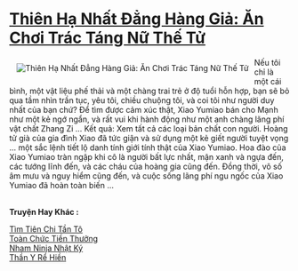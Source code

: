<a href="https://truyentiki.com/thien-ha-nhat-dang-hang-gia-an-choi-trac-tang-nu-the-tu.31652/" title="Thiên Hạ Nhất Đẳng Hàng Giả: Ăn Chơi Trác Táng Nữ Thế Tử"><h1>Thiên Hạ Nhất Đẳng Hàng Giả: Ăn Chơi Trác Táng Nữ Thế Tử</h1></a><div style="display:table"><img align="right" style="float: left; padding: 10px;" src="https://truyentiki.com/a/img/str/src/31652.jpg" alt="Thiên Hạ Nhất Đẳng Hàng Giả: Ăn Chơi Trác Táng Nữ Thế Tử">Nếu tôi chỉ là một cái bình, một vật liệu phế thải và một chàng trai trẻ ở độ tuổi hỗn hợp, bạn sẽ bỏ qua tầm nhìn trần tục, yêu tôi, chiều chuộng tôi, và coi tôi như người duy nhất của bạn chứ? Để tìm được cảm xúc thật, Xiao Yumiao bán cho Mạnh như một kẻ ngớ ngẩn, và rất vui khi hành động như một anh chàng lãng phí vật chất Zhang Zi ... Kết quả: Xem tất cả các loại bản chất con người. Hoàng tử già của gia đình Xiao đã tức giận và sử dụng một kẻ giết người tuyệt vọng ... một sắc lệnh tiết lộ danh tính giới tính thật của Xiao Yumiao. Hoa đào của Xiao Yumiao tràn ngập khi cô là người bất lực nhất, mận xanh và ngựa đến, các tướng lĩnh đến, và các cháu của hoàng gia cũng đến. Đồng thời, vô số âm mưu và nguy hiểm cũng đến, và cuộc sống lãng phí ngu ngốc của Xiao Yumiao đã hoàn toàn biến ...</div><p><br><b>Truyện Hay Khác :</b></p><a href="https://truyentiki.com/tim-tien-chi-tan-to.31651/" alt="Tìm Tiên Chi Tần Tô">Tìm Tiên Chi Tần Tô</a><br/><a href="https://github.com/nownovels/truyenhay/tree/master/truyenhay/30664/README.md" alt="Toàn Chức Tiền Thưởng">Toàn Chức Tiền Thưởng</a><br/><a href="https://github.com/nownovels/topcv/tree/master/truyenhay/31502/README.md" alt="Nham Ninja Nhật Ký">Nham Ninja Nhật Ký</a><br/><a href="https://github.com/nownovels/top500/tree/master/truyenhay/33871/" alt="Thần Y Rể Hiền">Thần Y Rể Hiền</a><br/>